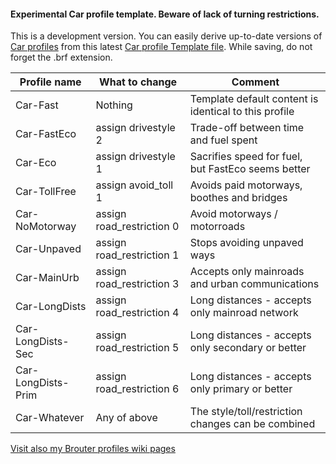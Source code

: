 
#### Experimental Car profile template. Beware of lack of turning restrictions.

This is a development version. You can easily derive up-to-date versions of [Car profiles](https://github.com/poutnikl/Brouter-profiles/wiki/Car-profiles) from this latest [Car profile Template file](https://raw.githubusercontent.com/poutnikl/Car-Profile/master/Car-test-Template.brf). 
While saving, do not forget the .brf extension.

|Profile name          |What to change                  |Comment                                              |
|----------------------|--------------------------------|-----------------------------------------------------|
|Car-Fast              |Nothing                         |Template default content is identical to this profile|
|Car-FastEco           |assign drivestyle 2             |Trade-off between time and fuel spent                |
|Car-Eco               |assign drivestyle 1             |Sacrifies speed for fuel, but FastEco seems better   |
|Car-TollFree          |assign avoid_toll 1             |Avoids paid motorways, boothes and bridges           |
|Car-NoMotorway        |assign road_restriction 0       |Avoid motorways / motorroads                         |
|Car-Unpaved           |assign road_restriction 1       |Stops avoiding unpaved ways                          |
|Car-MainUrb           |assign road_restriction 3       |Accepts only mainroads and urban communications      |
|Car-LongDists         |assign road_restriction 4       |Long distances - accepts only mainroad network       |
|Car-LongDists-Sec     |assign road_restriction 5       |Long distances - accepts only secondary or better    |
|Car-LongDists-Prim    |assign road_restriction 6       |Long distances - accepts only primary or better      |
|Car-Whatever          |Any of above                    |The style/toll/restriction changes can be combined   |

[Visit also my Brouter profiles wiki pages](https://github.com/poutnikl/Brouter-profiles/wiki)

